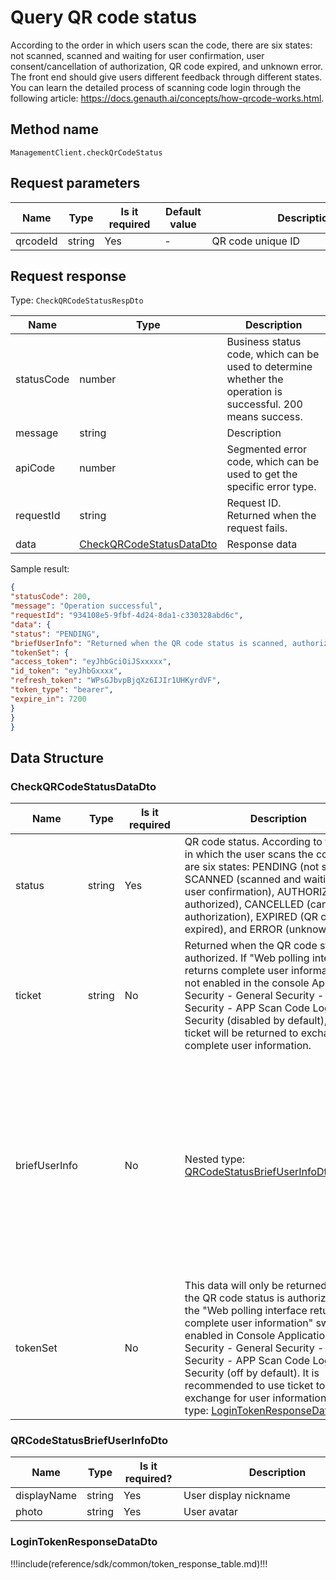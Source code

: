 # Query QR code status

<!--
Warning ⚠️:
Do not modify this document directly,
https://github.com/Authing/authing-docs-factory
Use this project to generate
-->

<LastUpdated />

According to the order in which users scan the code, there are six states: not scanned, scanned and waiting for user confirmation, user consent/cancellation of authorization, QR code expired, and unknown error. The front end should give users different feedback through different states. You can learn the detailed process of scanning code login through the following article: https://docs.genauth.ai/concepts/how-qrcode-works.html.

## Method name

`ManagementClient.checkQrCodeStatus`

## Request parameters

| Name     | Type   | <div style="width:80px">Is it required</div> | <div style="width:60px">Default value</div> | <div style="width:300px">Description</div> | <div style="width:200px">Sample value</div> |
| -------- | ------ | -------------------------------------------- | ------------------------------------------- | ------------------------------------------ | ------------------------------------------- |
| qrcodeId | string | Yes                                          | -                                           | QR code unique ID                          |                                             |

## Request response

Type: `CheckQRCodeStatusRespDto`

| Name       | Type                                                             | Description                                                                                                  |
| ---------- | ---------------------------------------------------------------- | ------------------------------------------------------------------------------------------------------------ |
| statusCode | number                                                           | Business status code, which can be used to determine whether the operation is successful. 200 means success. |
| message    | string                                                           | Description                                                                                                  |
| apiCode    | number                                                           | Segmented error code, which can be used to get the specific error type.                                      |
| requestId  | string                                                           | Request ID. Returned when the request fails.                                                                 |
| data       | <a href="#CheckQRCodeStatusDataDto">CheckQRCodeStatusDataDto</a> | Response data                                                                                                |

Sample result:

```json
{
"statusCode": 200,
"message": "Operation successful",
"requestId": "934108e5-9fbf-4d24-8da1-c330328abd6c",
"data": {
"status": "PENDING",
"briefUserInfo": "Returned when the QR code status is scanned, authorized, or deauthorized. If "Web polling interface returns complete user information" is not enabled in the console Application Security - General Security - Login Security - APP Scan Code Login Web Security (it is disabled by default), the interface will only return the user's avatar and display name. The front end can render the user's nickname and avatar based on this, giving the user a prompt that the code has been successfully scanned. ",
"tokenSet": {
"access_token": "eyJhbGciOiJSxxxxx",
"id_token": "eyJhbGxxxx",
"refresh_token": "WPsGJbvpBjqXz6IJIr1UHKyrdVF",
"token_type": "bearer",
"expire_in": 7200
}
}
}
```

## Data Structure

### <a id="CheckQRCodeStatusDataDto"></a> CheckQRCodeStatusDataDto

| Name          | Type   | <div style="width:80px">Is it required</div> | <div style="width:300px">Description</div>                                                                                                                                                                                                                                                                                                                                                                                            | <div style="width:200px">Sample value</div>                                                                                                                                                                                                                                                                                                                                                                                                                                                    |
| ------------- | ------ | -------------------------------------------- | ------------------------------------------------------------------------------------------------------------------------------------------------------------------------------------------------------------------------------------------------------------------------------------------------------------------------------------------------------------------------------------------------------------------------------------- | ---------------------------------------------------------------------------------------------------------------------------------------------------------------------------------------------------------------------------------------------------------------------------------------------------------------------------------------------------------------------------------------------------------------------------------------------------------------------------------------------- |
| status        | string | Yes                                          | QR code status. According to the order in which the user scans the code, there are six states: PENDING (not scanned), SCANNED (scanned and waiting for user confirmation), AUTHORIZED (user authorized), CANCELLED (cancelled authorization), EXPIRED (QR code expired), and ERROR (unknown error).                                                                                                                                   | PENDING                                                                                                                                                                                                                                                                                                                                                                                                                                                                                        |
| ticket        | string | No                                           | Returned when the QR code status is authorized. If "Web polling interface returns complete user information" is not enabled in the console Application Security - General Security - Login Security - APP Scan Code Login Web Security (disabled by default), this ticket will be returned to exchange for complete user information.                                                                                                 |                                                                                                                                                                                                                                                                                                                                                                                                                                                                                                |
| briefUserInfo |        | No                                           | Nested type: <a href="#QRCodeStatusBriefUserInfoDto">QRCodeStatusBriefUserInfoDto</a>.                                                                                                                                                                                                                                                                                                                                                | `Returned when the QR code status is scanned, authorized, or canceled. If "Web polling interface returns complete user information" is not enabled in Console Application Security - General Security - Login Security - APP Scan Code Login Web Security (off by default), the interface will only return the user's avatar and display name. The front end can render the user's nickname and avatar based on this and give the user a prompt that the code has been successfully scanned. ` |
| tokenSet      |        | No                                           | This data will only be returned when the QR code status is authorized and the "Web polling interface returns complete user information" switch is enabled in Console Application Security - General Security - Login Security - APP Scan Code Login Web Security (off by default). It is recommended to use ticket to exchange for user information. Nested type: <a href="#LoginTokenResponseDataDto">LoginTokenResponseDataDto</a>. |                                                                                                                                                                                                                                                                                                                                                                                                                                                                                                |

### <a id="QRCodeStatusBriefUserInfoDto"></a> QRCodeStatusBriefUserInfoDto

| Name        | Type   | <div style="width:80px">Is it required?</div> | <div style="width:300px">Description</div> | <div style="width:200px">Sample value</div> |
| ----------- | ------ | --------------------------------------------- | ------------------------------------------ | ------------------------------------------- |
| displayName | string | Yes                                           | User display nickname                      |                                             |
| photo       | string | Yes                                           | User avatar                                |                                             |

### <a id="LoginTokenResponseDataDto"></a> LoginTokenResponseDataDto

!!!include(reference/sdk/common/token_response_table.md)!!!
